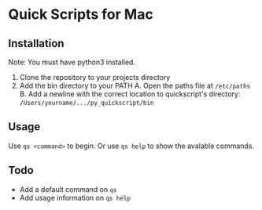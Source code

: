 # Quick Scripts for Mac

## Installation
Note: You must have python3 installed.

1. Clone the repository to your projects directory
2. Add the bin directory to your PATH
    A. Open the paths file at `/etc/paths`
    B. Add a newline with the correct location to quickscript's directory: `/Users/yourname/.../py_quickscript/bin`

## Usage
Use `qs <command>` to begin. Or use `qs help` to show the avalable commands.

## Todo
* Add a default command on `qs`
* Add usage information on `qs help`


